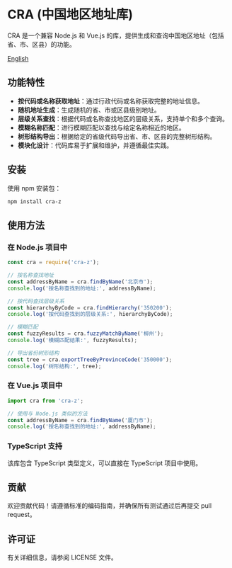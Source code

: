 # CRA (中国地区地址库)

CRA 是一个兼容 Node.js 和 Vue.js 的库，提供生成和查询中国地区地址（包括省、市、区县）的功能。

[English](README.md)

## 功能特性

- **按代码或名称获取地址**：通过行政代码或名称获取完整的地址信息。
- **随机地址生成**：生成随机的省、市或区县级别地址。
- **层级关系查找**：根据代码或名称查找地区的层级关系，支持单个和多个查询。
- **模糊名称匹配**：进行模糊匹配以查找与给定名称相近的地区。
- **树形结构导出**：根据给定的省级代码导出省、市、区县的完整树形结构。
- **模块化设计**：代码库易于扩展和维护，并遵循最佳实践。

## 安装

使用 npm 安装包：

```bash
npm install cra-z
```

## 使用方法

### 在 Node.js 项目中

```javascript
const cra = require('cra-z');

// 按名称查找地址
const addressByName = cra.findByName('北京市');
console.log('按名称查找到的地址:', addressByName);

// 按代码查找层级关系
const hierarchyByCode = cra.findHierarchy('350200');
console.log('按代码查找到的层级关系:', hierarchyByCode);

// 模糊匹配
const fuzzyResults = cra.fuzzyMatchByName('柳州');
console.log('模糊匹配结果:', fuzzyResults);

// 导出省份树形结构
const tree = cra.exportTreeByProvinceCode('350000');
console.log('树形结构:', tree);
```

### 在 Vue.js 项目中

```javascript
import cra from 'cra-z';

// 使用与 Node.js 类似的方法
const addressByName = cra.findByName('厦门市');
console.log('按名称查找到的地址:', addressByName);
```

### TypeScript 支持
该库包含 TypeScript 类型定义，可以直接在 TypeScript 项目中使用。

## 贡献
欢迎贡献代码！请遵循标准的编码指南，并确保所有测试通过后再提交 pull request。

## 许可证
有关详细信息，请参阅 LICENSE 文件。